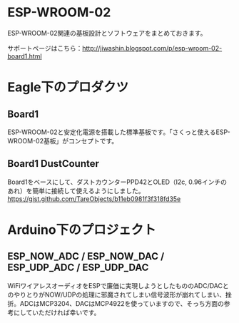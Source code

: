 # ESP-WROOM-02
ESP-WROOM-02関連の基板設計とソフトウェアをまとめておきます。

サポートページはこちら：http://jiwashin.blogspot.com/p/esp-wroom-02-board1.html

# Eagle下のプロダクツ

## Board1
ESP-WROOM-02と安定化電源を搭載した標準基板です。「さくっと使えるESP-WROOM-02基板」がコンセプトです。

## Board1 DustCounter
Board1をベースにして、ダストカウンターPPD42とOLED（I2c, 0.96インチのあれ）を簡単に接続して使えるようにしました。
https://gist.github.com/TareObjects/b11eb0981f3f318fd35e

# Arduino下のプロジェクト

## ESP_NOW_ADC / ESP_NOW_DAC / ESP_UDP_ADC / ESP_UDP_DAC
WiFiワイアレスオーディオをESPで廉価に実現しようとしたもののADC/DACとのやりとりがNOW/UDPの処理に邪魔されてしまい信号波形が崩れてしまい、挫折。ADCはMCP3204、DACはMCP4922を使っていますので、そっち方面の参考にしていただければ幸いです。
